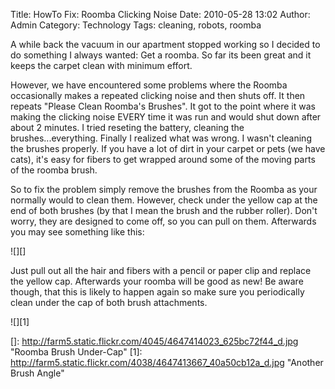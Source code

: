 Title: HowTo Fix: Roomba Clicking Noise
Date: 2010-05-28 13:02
Author: Admin
Category: Technology
Tags: cleaning, robots, roomba

A while back the vacuum in our apartment stopped working so I decided to
do something I always wanted: Get a roomba. So far its been great and it
keeps the carpet clean with minimum effort.

However, we have encountered some problems where the Roomba occasionally
makes a repeated clicking noise and then shuts off. It then repeats
"Please Clean Roomba's Brushes". It got to the point where it was making
the clicking noise EVERY time it was run and would shut down after about
2 minutes. I tried reseting the battery, cleaning the
brushes...everything. Finally I realized what was wrong. I wasn't
cleaning the brushes properly. If you have a lot of dirt in your carpet
or pets (we have cats), it's easy for fibers to get wrapped around some
of the moving parts of the roomba brush.

So to fix the problem simply remove the brushes from the Roomba as your
normally would to clean them. However, check under the yellow cap at the
end of both brushes (by that I mean the brush and the rubber roller).
Don't worry, they are designed to come off, so you can pull on them.
Afterwards you may see something like this:

![][]

Just pull out all the hair and fibers with a pencil or paper clip and
replace the yellow cap. Afterwards your roomba will be good as new! Be
aware though, that this is likely to happen again so make sure you
periodically clean under the cap of both brush attachments.

![][1]

  []: http://farm5.static.flickr.com/4045/4647414023_625bc72f44_d.jpg "Roomba Brush Under-Cap"
  [1]: http://farm5.static.flickr.com/4038/4647413667_40a50cb12a_d.jpg "Another Brush Angle"
